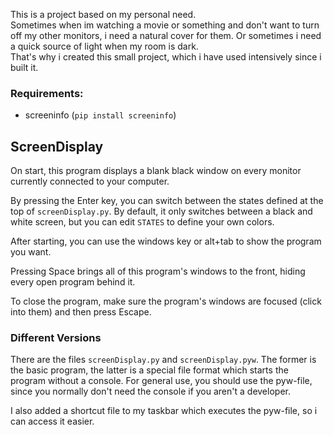 This is a project based on my personal need. \
Sometimes when im watching a movie or something and don't want to turn off my other monitors, i need a natural cover for them. Or sometimes i need a quick source of light when my room is dark. \
That's why i created this small project, which i have used intensively since i built it.

### Requirements:
- screeninfo (`pip install screeninfo`)

## ScreenDisplay
On start, this program displays a blank black window on every monitor currently connected to your computer.

By pressing the Enter key, you can switch between the states defined at the top of `screenDisplay.py`. By default, it only switches between a black and white screen, but you can edit `STATES` to define your own colors.

After starting, you can use the windows key or alt+tab to show the program you want.

Pressing Space brings all of this program's windows to the front, hiding every open program behind it.

To close the program, make sure the program's windows are focused (click into them) and then press Escape.

### Different Versions
There are the files `screenDisplay.py` and `screenDisplay.pyw`. The former is the basic program, the latter is a special file format which starts the program without a console. For general use, you should use the pyw-file, since you normally don't need the console if you aren't a developer.

I also added a shortcut file to my taskbar which executes the pyw-file, so i can access it easier.
